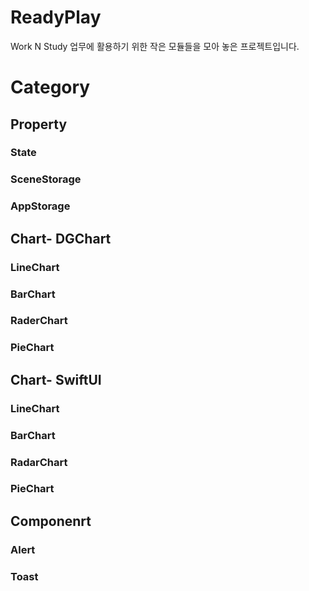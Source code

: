 # ReadyPlay
Work N Study
업무에 활용하기 위한 작은 모듈들을 모아 놓은 프로젝트입니다. 

# Category
## Property
### State
### SceneStorage
### AppStorage

## Chart- DGChart
### LineChart
### BarChart
### RaderChart
### PieChart

## Chart- SwiftUI
### LineChart
### BarChart
### RadarChart
### PieChart

## Componenrt
### Alert
### Toast


